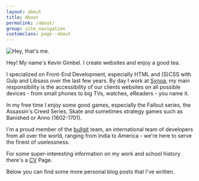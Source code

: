 ```yaml
---
layout: about
title: About
permalink: /about/
group: site_navigation
customclass: page--about
---
```


![Hey, that's me.](http://www.gravatar.com/avatar/6d391d8c3a528122f3f6c991821350ac?s=200)

Hey! My name's Kevin Gimbel. I create websites and enjoy a good tea.

I specialized on Front-End Development, especially HTML and (S)CSS with Gulp and Libsass over the last few years. By
day I work at [Synoa](http://synoa.de), my main responsibility is the accessibility of our clients
websites on all possible devices - from small phones to big TVs, watches, eReaders - you name it.

In my free time I enjoy some good games, especially the Fallout series, the Assassin's Creed Series, Skate and
sometimes strategy games such as Banished or Anno (1602-1701).

I'm a proud member of the [bullgit](http://bullg.it) team, an international team of developers from all
over the world, ranging from India to America - we're here to serve the finest of uselessness.

For some super-interesting information on my work and school history there's a [CV](/cv/) Page.

Below you can find some more personal blog posts that I've written.
